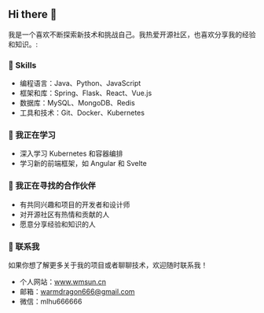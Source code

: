 
<!--
**WarmSun-h/WarmSun-h** is a ✨ _special_ ✨ repository because its `README.md` (this file) appears on your GitHub profile.

Here are some ideas to get you started:

- 🔭 I’m currently working on ...
- 🌱 I’m currently learning ...
- 👯 I’m looking to collaborate on ...
- 🤔 I’m looking for help with ...
- 💬 Ask me about ...
- 📫 How to reach me: ...
- 😄 Pronouns: ...
- ⚡ Fun fact: ...
-->
## Hi there 👋

我是一个喜欢不断探索新技术和挑战自己。我热爱开源社区，也喜欢分享我的经验和知识。:

### 🚀 Skills
- 编程语言：Java、Python、JavaScript
- 框架和库：Spring、Flask、React、Vue.js
- 数据库：MySQL、MongoDB、Redis
- 工具和技术：Git、Docker、Kubernetes
### 🌱 我正在学习
- 深入学习 Kubernetes 和容器编排
- 学习新的前端框架，如 Angular 和 Svelte
### 👯 我正在寻找的合作伙伴
- 有共同兴趣和项目的开发者和设计师
- 对开源社区有热情和贡献的人
- 愿意分享经验和知识的人
### 💬 联系我
如果你想了解更多关于我的项目或者聊聊技术，欢迎随时联系我！
- 个人网站：www.wmsun.cn
- 邮箱：warmdragon666@gmail.com
- 微信：mlhu666666

